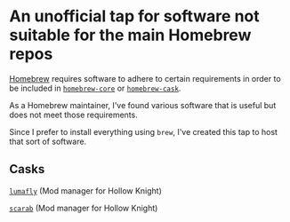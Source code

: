 # An unofficial tap for software not suitable for the main Homebrew repos

[Homebrew](https://brew.sh) requires software to adhere to certain requirements in order to be included in
[`homebrew-core`](https://docs.brew.sh/Acceptable-Formulae) or [`homebrew-cask`](https://docs.brew.sh/Acceptable-Casks).

As a Homebrew maintainer, I've found various software that is useful but does not meet those requirements.

Since I prefer to install everything using `brew`, I've created this tap to host that sort of software.

## Casks

[`lumafly`](https://themulhima.github.io/Lumafly/) (Mod manager for Hollow Knight)

[`scarab`](https://github.com/fifty-six/Scarab) (Mod manager for Hollow Knight)
